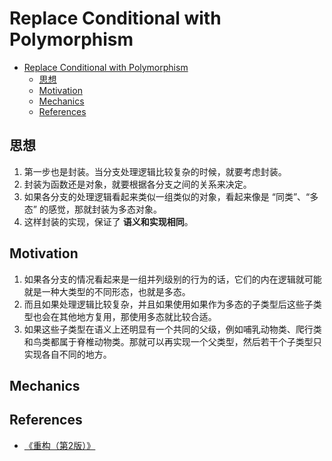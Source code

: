 # Replace Conditional with Polymorphism


<!-- TOC -->

- [Replace Conditional with Polymorphism](#replace-conditional-with-polymorphism)
    - [思想](#思想)
    - [Motivation](#motivation)
    - [Mechanics](#mechanics)
    - [References](#references)

<!-- /TOC -->


## 思想
1. 第一步也是封装。当分支处理逻辑比较复杂的时候，就要考虑封装。
2. 封装为函数还是对象，就要根据各分支之间的关系来决定。
3. 如果各分支的处理逻辑看起来类似一组类似的对象，看起来像是 “同类”、“多态” 的感觉，那就封装为多态对象。
4. 这样封装的实现，保证了 **语义和实现相同**。


## Motivation
1. 如果各分支的情况看起来是一组并列级别的行为的话，它们的内在逻辑就可能就是一种大类型的不同形态，也就是多态。
2. 而且如果处理逻辑比较复杂，并且如果使用如果作为多态的子类型后这些子类型也会在其他地方复用，那使用多态就比较合适。
3. 如果这些子类型在语义上还明显有一个共同的父级，例如哺乳动物类、爬行类和鸟类都属于脊椎动物类。那就可以再实现一个父类型，然后若干个子类型只实现各自不同的地方。


## Mechanics


## References
* [《重构（第2版）》](https://book.douban.com/subject/33400354/)
